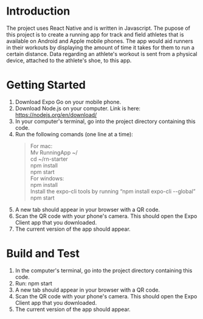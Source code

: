 # Introduction

The project uses React Native and is written in Javascript. The pupose of this project is to create a running app for track and field athletes that is available on Android and Apple mobile phones. The app would aid runners in their workouts by displaying the amount of time it takes for them to run a certain distance. Data regarding an athlete's workout is sent from a physical device, attached to the athlete's shoe, to this app.

# Getting Started

1.  Download Expo Go on your mobile phone.
2.  Download Node.js on your computer. Link is here: https://nodejs.org/en/download/
3.  In your computer's terminal, go into the project directory containing this code.
4.  Run the following comands (one line at a time):
    > For mac: <br />
        Mv RunningApp ~/ <br />
        cd ~/rn-starter <br />
        npm install <br />
        npm start <br />
    > For windows: <br />
        npm install <br />
        Install the expo-cli tools by running “npm install expo-cli --global”  <br />
        npm start <br />
5.  A new tab should appear in your browser with a QR code.
6.  Scan the QR code with your phone's camera. This should open the Expo Client app that you downloaded.
7.  The current version of the app should appear.

# Build and Test

1. In the computer's terminal, go into the project directory containing this code.
2. Run: npm start
3. A new tab should appear in your browser with a QR code.
4. Scan the QR code with your phone's camera. This should open the Expo Client app that you downloaded.
5. The current version of the app should appear.
